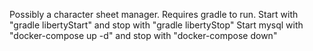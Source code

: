 Possibly a character sheet manager.
Requires gradle to run.
Start with "gradle libertyStart" and stop with "gradle libertyStop"
Start mysql with "docker-compose up -d" and stop with "docker-compose down"
